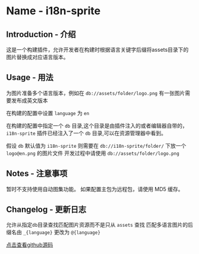 # Name - i18n-sprite

## Introduction - 介绍

这是一个构建插件，允许开发者在构建时根据语言关键字后缀将assets目录下的图片替换成对应语言版本。

## Usage - 用法

为图片准备多个语言版本，例如在 `db://assets/folder/logo.png` 有一张图片需要发布成英文版本

在构建的配置中设置 `language` 为 `en`

在构建的配置中指定一个 `db` 目录,这个目录是由插件注入的或者编辑器自带的，`i18n-sprite` 插件已经注入了一个 `db` 目录,可以在资源管理器中看到。

假设 `db` 默认值为 `i18n-sprite`
则需要在 `db://i18n-sprite/folder/` 下放一个 `logo@en.png` 的图片文件
开发过程中请使用 `db://assets/folder/logo.png`

## Notes - 注意事项

暂时不支持使用自动图集功能。
如果配置主包为远程包，请使用 MD5 缓存。

## Changelog - 更新日志
允许从指定`db`目录查找匹配图片资源而不是只从 `assets` 查找
匹配多语言图片的后缀名由 `_{language}` 更改为 `@{language}`

[点击查看github源码 ](https://github.com/chichinohaha/i18nSprite)
